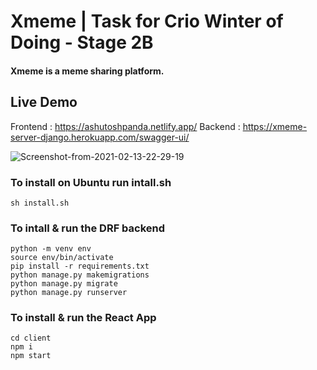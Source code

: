 # Xmeme | Task for Crio Winter of Doing - Stage 2B

#### Xmeme is a meme sharing platform.

## Live Demo

Frontend : https://ashutoshpanda.netlify.app/
Backend : https://xmeme-server-django.herokuapp.com/swagger-ui/

<img src="https://i.ibb.co/qBVDQJk/Screenshot-from-2021-02-13-22-29-19.png" alt="Screenshot-from-2021-02-13-22-29-19" border="0">

### To install on Ubuntu run intall.sh 
```
sh install.sh
```
### To intall & run the DRF backend

```
python -m venv env
source env/bin/activate
pip install -r requirements.txt
python manage.py makemigrations
python manage.py migrate
python manage.py runserver
```

### To install & run the React App

```
cd client
npm i
npm start
```
